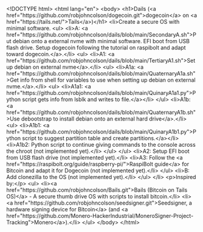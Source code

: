 < ! D O C T Y P E   h t m l >  
 < h t m l   l a n g = " e n " >  
 < b o d y >  
         < h 1 > D a i l s   ( < a   h r e f = " h t t p s : / / g i t h u b . c o m / r o b j o h n c o l s o n / d o g e c o i n . g i t " > d o g e c o i n < / a >   o n   < a   h r e f = " h t t p s : / / t a i l s . n e t / " > T a i l s < / a > ) < / h 1 >  
        
 < l i > C r e a t e   a   s e c u r e   O S   w i t h   m i n i m a l   s o f t w a r e .  
         < u l >  
                 < l i > A :   < a   h r e f = " h t t p s : / / g i t h u b . c o m / r o b j o h n c o l s o n / d a i l s / b l o b / m a i n / S e c o n d a r y A . s h " > P u t   d e b i a n   o n t o   a   e x t e r n a l   n v m e   w i t h   m i n i m a l   s o f t w a r e .   E F I   b o o t   f r o m   U S B   f l a s h   d r i v e .   S e t u p   d o g e c o i n   f o l l o w i n g   t h e   t u t o r i a l   o n   r a s p i b o l t   a n d   a d a p t   t o w a r d   d o g e c o i n . < / a > . < / l i >  
                 < u l >  
                         < l i > A 1 :   < a   h r e f = " h t t p s : / / g i t h u b . c o m / r o b j o h n c o l s o n / d a i l s / b l o b / m a i n / T e r t i a r y A 1 . s h " > S e t u p   d e b i a n   o n   e x t e r n a l   n v m e < / a > . < / l i >  
                         < u l >  
                                 < l i > A 1 a :   < a   h r e f = " h t t p s : / / g i t h u b . c o m / r o b j o h n c o l s o n / d a i l s / b l o b / m a i n / Q u a t e r n a r y A 1 a . s h " > G e t   i n f o   f r o m   s h e l l   f o r   v a r i a b l e s   t o   u s e   w h e n   s e t t i n g   u p   d e b i a n   o n   e x t e r n a l   n v m e . < / a > . < / l i >  
                                 < u l >  
                                         < l i > A 1 a 1 :   < a   h r e f = " h t t p s : / / g i t h u b . c o m / r o b j o h n c o l s o n / d a i l s / b l o b / m a i n / Q u i n a r y A 1 a 1 . p y " > P y t h o n   s c r i p t   g e t s   i n f o   f r o m   l s b l k   a n d   w r i t e s   t o   f i l e . < / a > < / l i >  
                                 < / u l >  
                                 < l i > A 1 b :   < a   h r e f = " h t t p s : / / g i t h u b . c o m / r o b j o h n c o l s o n / d a i l s / b l o b / m a i n / Q u a t e r n a r y A 1 b . s h " > U s e   d e b o o t s t r a p   t o   i n s t a l l   d e b i a n   o n t o   a n   e x t e r n a l   h a r d   d r i v e < / a > . < / l i >  
                                 < u l >  
                                         < l i > A 1 b 1 :   < a   h r e f = " h t t p s : / / g i t h u b . c o m / r o b j o h n c o l s o n / d a i l s / b l o b / m a i n / Q u i n a r y A 1 b 1 . p y " > P y t h o n   s c r i p t   t o   s u g g e s t   p a r t i t i o n   t a b l e   a n d   c r e a t e   p a r t i t i o n s . < / a > < / l i >  
                                         < l i > A 1 b 2 :   P y t h o n   s c r i p t   t o   c o n t i n u e   g i v i n g   c o m m a n d s   t o   t h e   c o n s o l e   a c r o s s   t h e   c h r o o t   ( n o t   i m p l e m e n t e d   y e t ) . < / l i >  
                                 < / u l >  
                         < / u l >  
                         < l i > A 2 :   S e t u p   E F I   b o o t   f r o m   U S B   f l a s h   d r i v e   ( n o t   i m p l e m e n t e d   y e t ) . < / l i >  
                         < l i > A 3 :   F o l l o w   t h e   < a   h r e f = " h t t p s : / / r a s p i b o l t . o r g / g u i d e / r a s p b e r r y - p i / " > R a s p i B o l t   g u i d e < / a >   f o r   B i t c o i n   a n d   a d a p t   i t   f o r   D o g e c o i n   ( n o t   i m p l e m e n t e d   y e t ) . < / l i >  
                 < / u l >  
                 < l i > B :   A d d   c l o n e z i l l a   t o   t h e   O S   ( n o t   i m p l e m e n t e d   y e t ) . < / l i >  
         < / u l >  
 < / l i >  
  
 < p > I n s p i r e d   b y : < / p >  
         < u l >  
                 < l i > < a   h r e f = " h t t p s : / / g i t h u b . c o m / r o b j o h n c o l s o n / B a i l s . g i t " > B a i l s   ( B i t c o i n   o n   T a i l s   O S ) < / a >   -   A   s e c u r e   t h u m b   d r i v e   O S   w i t h   s c r i p t s   t o   i n s t a l l   b i t c o i n . < / l i >  
                 < l i > < a   h r e f = " h t t p s : / / g i t h u b . c o m / r o b j o h n c o l s o n / s e e d s i g n e r . g i t " > S e e d s i g n e r ,   a   h a r d w a r e   s i g n i n g   d e v i c e   f o r   B i t c o i n < / a >   ( a n d   < a   h r e f = " h t t p s : / / g i t h u b . c o m / M o n e r o - H a c k e r I n d u s t r i a l / M o n e r o S i g n e r - P r o j e c t - T r a c k i n g " > M o n e r o < / a > ) . < / l i >  
         < / u l >  
  
 < / b o d y >  
 < / h t m l > 